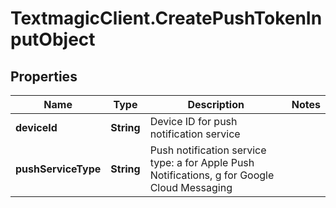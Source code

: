 # TextmagicClient.CreatePushTokenInputObject

## Properties
Name | Type | Description | Notes
------------ | ------------- | ------------- | -------------
**deviceId** | **String** | Device ID for push notification service | 
**pushServiceType** | **String** | Push notification service type: a for Apple Push Notifications, g for Google Cloud Messaging | 


